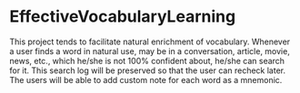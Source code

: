 # EffectiveVocabularyLearning

This project tends to facilitate natural enrichment of vocabulary. Whenever a user finds a word in natural use, may be in a conversation, article, movie, news, etc., which he/she is not 100% confident about, he/she can search for it. This search log will be preserved so that the user can recheck later. The users will be able to add custom note for each word as a mnemonic.

